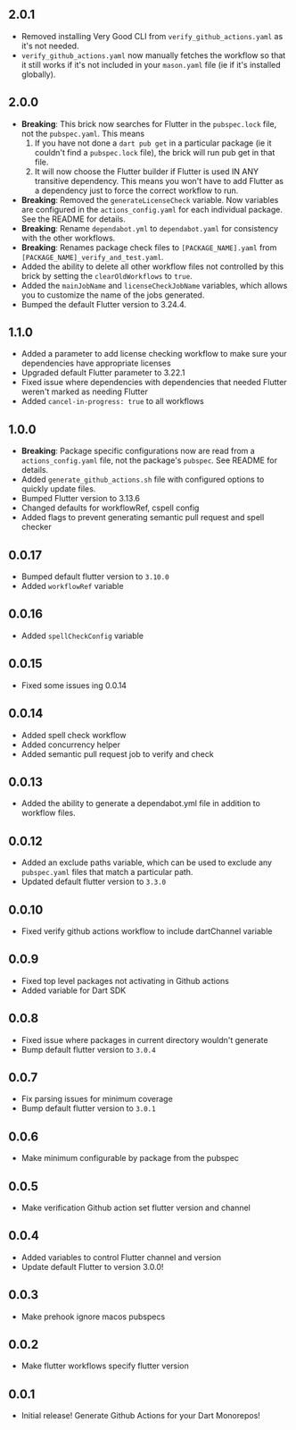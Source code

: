 ## 2.0.1

- Removed installing Very Good CLI from `verify_github_actions.yaml` as it's not needed.
- `verify_github_actions.yaml` now manually fetches the workflow so that it still works if it's not included in your `mason.yaml` file (ie if it's installed globally).

## 2.0.0

- **Breaking**: This brick now searches for Flutter in the `pubspec.lock` file, not the `pubspec.yaml`. This means
  1. If you have not done a `dart pub get` in a particular package (ie it couldn't find a `pubspec.lock` file), the brick will run pub get in that file.
  2. It will now choose the Flutter builder if Flutter is used IN ANY transitive dependency. This means you won't have to add Flutter as a dependency just to force the correct workflow to run.
- **Breaking**: Removed the `generateLicenseCheck` variable. Now variables are configured in the `actions_config.yaml` for each individual package. See the README for details.
- **Breaking**: Rename `dependabot.yml` to `dependabot.yaml` for consistency with the other workflows.
- **Breaking**: Renames package check files to `[PACKAGE_NAME].yaml` from `[PACKAGE_NAME]_verify_and_test.yaml`.
- Added the ability to delete all other workflow files not controlled by this brick by setting the `clearOldWorkflows` to `true`.
- Added the `mainJobName` and `licenseCheckJobName` variables, which allows you to customize the name of the jobs generated.
- Bumped the default Flutter version to 3.24.4.

## 1.1.0

- Added a parameter to add license checking workflow to make sure your dependencies have appropriate licenses
- Upgraded default Flutter parameter to 3.22.1
- Fixed issue where dependencies with dependencies that needed Flutter weren't marked as needing Flutter
- Added `cancel-in-progress: true` to all workflows

## 1.0.0

- **Breaking**: Package specific configurations now are read from a `actions_config.yaml` file, not the package's `pubspec`. See README for details.
- Added `generate_github_actions.sh` file with configured options to quickly update files.
- Bumped Flutter version to 3.13.6
- Changed defaults for workflowRef, cspell config
- Added flags to prevent generating semantic pull request and spell checker

## 0.0.17

- Bumped default flutter version to `3.10.0`
- Added `workflowRef` variable

## 0.0.16

- Added `spellCheckConfig` variable

## 0.0.15

- Fixed some issues ing 0.0.14

## 0.0.14

- Added spell check workflow
- Added concurrency helper
- Added semantic pull request job to verify and check

## 0.0.13

- Added the ability to generate a dependabot.yml file in addition to workflow files.

## 0.0.12

- Added an exclude paths variable, which can be used to exclude any `pubspec.yaml` files that match a particular path.
- Updated default flutter version to `3.3.0`

## 0.0.10

- Fixed verify github actions workflow to include dartChannel variable

## 0.0.9

- Fixed top level packages not activating in Github actions
- Added variable for Dart SDK

## 0.0.8

- Fixed issue where packages in current directory wouldn't generate
- Bump default flutter version to `3.0.4`

## 0.0.7

- Fix parsing issues for minimum coverage
- Bump default flutter version to `3.0.1`

## 0.0.6

- Make minimum configurable by package from the pubspec

## 0.0.5

- Make verification Github action set flutter version and channel

## 0.0.4

- Added variables to control Flutter channel and version
- Update default Flutter to version 3.0.0!

## 0.0.3

- Make prehook ignore macos pubspecs

## 0.0.2

- Make flutter workflows specify flutter version

## 0.0.1

- Initial release! Generate Github Actions for your Dart Monorepos!
